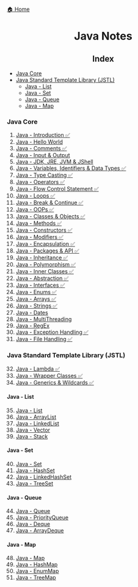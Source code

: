 [🏠 Home](../../README.md)

<h1 style="text-align: center">Java Notes</h1>

<h2 style="text-align: center">Index</h2>

- [Java Core](#java-core)
- [Java Standard Template Library (JSTL)](#java-standard-template-library-jstl)
	- [Java - List](#java---list)
	- [Java - Set](#java---set)
	- [Java - Queue](#java---queue)
	- [Java - Map](#java---map)


### Java Core
1. [Java - Introduction ✅](./notes/1.%20Java%20-%20Introduction.md)
2. [Java - Hello World](./notes/2.%20Java%20-%20Hello%20World.md)
3. [Java - Comments ✅](./notes/3.%20Java%20-%20Comments.md)
4. [Java - Input & Output](./notes/4.%20Java%20-%20Input%20&%20Output.md)
5. [Java - JDK, JRE, JVM & JShell](./notes/5.%20Java%20-%20JDK,%20JRE,%20JVM%20&%20Jshell.md)
6. [Java - Variables, Identifiers & Data Types ✅](./notes/6.%20Java%20-%20Variables%20&%20Datatypes.md)
7. [Java - Type Casting ✅](./notes/7.%20Java%20-%20Type%20Casting.md)
8. [Java - Operators ✅](./notes/8.%20Java%20-%20Operators.md)
9. [Java - Flow Control Statement ✅](./notes/9.%20Java%20-%20Flow%20Control%20Statements.md)
10. [Java - Loops ✅](./notes/10.%20Java%20-%20Loops.md)
11. [Java - Break & Continue ✅](./notes/11.%20Java%20-%20Break%20&%20Continue.md)
12. [Java - OOPs ✅](./notes/12.%20Java%20-%20OOPs.md)
13. [Java - Classes & Objects ✅](./notes/13.%20Java%20-%20Classe%20&%20Objects.md)
14. [Java - Methods ✅](./notes/14.%20Java%20-%20Methods.md)
15. [Java - Constructors ✅](./notes/15.%20Java%20-%20Constructors.md)
16. [Java - Modifiers ✅](./notes/16.%20Java%20-%20Modifiers.md)
17. [Java - Encapsulation ✅](./notes/17.%20Java%20-%20Encapsulation.md)
18. [Java - Packages & API ✅](./notes/18.%20Java%20-%20Packages%20&%20API.md)
19. [Java - Inheritance ✅](./notes/19.%20Java%20-%20Inheritance.md)
20. [Java - Polymorphism ✅](./notes/20.%20Java%20-%20Polymorphism.md)
21. [Java - Inner Classes ✅](./notes/21.%20Java%20-%20Inner%20Classes.md)
22. [Java - Abstraction ✅](./notes/22.%20Java%20-%20Abstraction.md)
23. [Java - Interfaces ✅](./notes/23.%20Java%20-%20Interfaces.md)
24. [Java - Enums ✅](./notes/24.%20Java%20-%20Enums.md)
25. [Java - Arrays ✅](./notes/25.%20Java%20-%20Arrays.md)
26. [Java - Strings ✅](./notes/26.%20Java%20-%20Strings.md)
27. [Java - Dates]()
28. [Java - MultiThreading]()
29. [Java - RegEx]()
30. [Java - Exception Handling ✅](./notes/30.%20Java%20-%20Exception%20Handling.md)
31. [Java - File Handling ✅](./notes/31.%20Java%20-%20File%20Handling.md)

### Java Standard Template Library (JSTL)

32. [Java - Lambda ✅](./notes/32.%20Java%20-%20Lambda.md)
33. [Java - Wrapper Classes ✅](./notes/33.%20Java%20-%20Wrapper%20Classes.md)
34. [Java - Generics & Wildcards ✅](./notes/34.%20Java%20-%20Generics%20&%20Wildcards.md)

#### Java - List

35. [Java - List]()
36. [Java - ArrayList]()
37. [Java - LinkedList]()
38. [Java - Vector]()
39. [Java - Stack]()

#### Java - Set
40. [Java - Set]()
41. [Java - HashSet]()
42. [Java - LinkedHashSet]()
43. [Java - TreeSet]()

#### Java - Queue
44. [Java - Queue]()
45. [Java - PriorityQueue]()
46. [Java - Deque]()
47. [Java - ArrayDeque]()

#### Java - Map
48. [Java - Map]()
49. [Java - HashMap]()
50. [Java - EnumMap]()
51. [Java - TreeMap]()